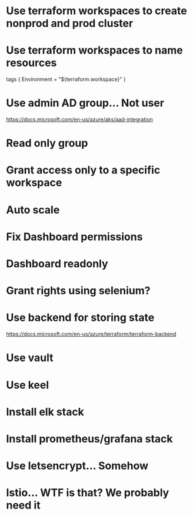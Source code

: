 # Use terraform workspaces to create nonprod and prod cluster

# Use terraform workspaces to name resources
  tags {
    Environment = "${terraform.workspace}"
  }

# Use admin AD group... Not user
https://docs.microsoft.com/en-us/azure/aks/aad-integration

# Read only group

# Grant access only to a specific workspace

# Auto scale

# Fix Dashboard permissions

# Dashboard readonly

# Grant rights using selenium?

# Use backend for storing state
https://docs.microsoft.com/en-us/azure/terraform/terraform-backend

# Use vault

# Use keel

# Install elk stack

# Install prometheus/grafana stack

# Use letsencrypt... Somehow

# Istio... WTF is that? We probably need it
